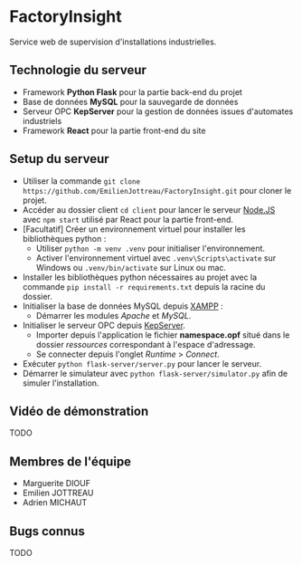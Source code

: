 # FactoryInsight

Service web de supervision d'installations industrielles.

## Technologie du serveur

- Framework **Python Flask** pour la partie back-end du projet
- Base de données **MySQL** pour la sauvegarde de données
- Serveur OPC **KepServer** pour la gestion de données issues d'automates industriels
- Framework **React** pour la partie front-end du site

## Setup du serveur
- Utiliser la commande `git clone https://github.com/EmilienJottreau/FactoryInsight.git` pour cloner le projet.
- Accéder au dossier client `cd client` pour lancer le serveur [Node.JS](https://nodejs.org/en/download/current) avec `npm start` utilisé par React pour la partie front-end.
- [Facultatif] Créer un environnement virtuel pour installer les bibliothèques python :
  - Utiliser `python -m venv .venv` pour initialiser l'environnement.
  - Activer l'environnement virtuel avec `.venv\Scripts\activate` sur Windows ou `.venv/bin/activate` sur Linux ou mac.
- Installer les bibliothèques python nécessaires au projet avec la commande `pip install -r requirements.txt` depuis la racine du dossier.
- Initialiser la base de données MySQL depuis [XAMPP](https://www.apachefriends.org/fr/download.html) :
  - Démarrer les modules *Apache* et *MySQL*.
- Initialiser le serveur OPC depuis [KepServer](https://www.kepware.fr/produit/kepserverex/).
  - Importer depuis l'application le fichier **namespace.opf** situé dans le dossier *ressources* correspondant à l'espace d'adressage.
  - Se connecter depuis l'onglet *Runtime* > *Connect*.
- Exécuter `python flask-server/server.py` pour lancer le serveur.
- Démarrer le simulateur avec `python flask-server/simulator.py` afin de simuler l'installation.

## Vidéo de démonstration

TODO

## Membres de l'équipe

- Marguerite DIOUF
- Emilien JOTTREAU
- Adrien MICHAUT

## Bugs connus

TODO